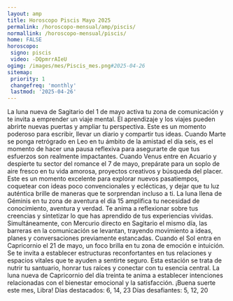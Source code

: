 ```yaml
---
layout: amp
title: Horoscopo Piscis Mayo 2025 
permalink: /horoscopo-mensual/amp/piscis/
normallink: /horoscopo-mensual/piscis/
home: FALSE
horoscopo:
 signo: piscis
 video: -DQpmrrAIeU
ogimg: /images/mes/Piscis_mes.png#2025-04-26
sitemap:
 priority: 1
 changefreq: 'monthly'
 lastmod: '2025-04-26'
---
```



La luna nueva de Sagitario del 1 de mayo activa tu zona de comunicación y te invita a emprender un viaje mental. El aprendizaje y los viajes pueden abrirte nuevas puertas y ampliar tu perspectiva. Este es un momento poderoso para escribir, llevar un diario y compartir tus ideas. Cuando Marte se ponga retrógrado en Leo en tu ámbito de la amistad el día seis, es el momento de hacer una pausa reflexiva para asegurarte de que tus esfuerzos son realmente impactantes.
Cuando Venus entre en Acuario y despierte tu sector del romance el 7 de mayo, prepárate para un soplo de aire fresco en tu vida amorosa, proyectos creativos y búsqueda del placer. Este es un momento excelente para explorar nuevos pasatiempos, coquetear con ideas poco convencionales y eclécticas, y dejar que tu luz auténtica brille de maneras que te sorprendan incluso a ti.
La luna llena de Géminis en tu zona de aventura el día 15 amplifica tu necesidad de conocimiento, aventura y verdad. Te anima a reflexionar sobre tus creencias y sintetizar lo que has aprendido de tus experiencias vividas. Simultáneamente, con Mercurio directo en Sagitario el mismo día, las barreras en la comunicación se levantan, trayendo movimiento a ideas, planes y conversaciones previamente estancadas.
Cuando el Sol entra en Capricornio el 21 de mayo, un foco brilla en tu zona de emoción e intuición. Se te invita a establecer estructuras reconfortantes en tus relaciones y espacios vitales que te ayuden a sentirte seguro. Esta estación se trata de nutrir tu santuario, honrar tus raíces y conectar con tu esencia central.
La luna nueva de Capricornio del día treinta te anima a establecer intenciones relacionadas con el bienestar emocional y la satisfacción.
¡Buena suerte este mes, Libra!
Días destacados: 6, 14, 23
Días desafiantes: 5, 12, 20